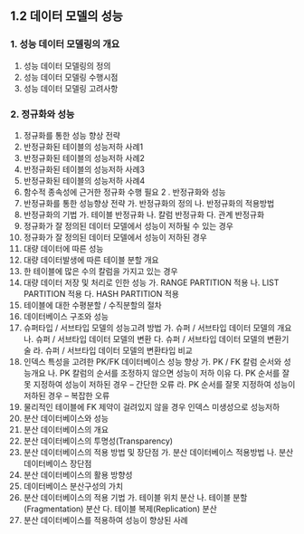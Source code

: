 ## 1.2 데이터 모델의 성능

### 1. 성능 데이터 모델링의 개요
 1. 성능 데이터 모델링의 정의
 2. 성능 데이터 모델링 수행시점
 3. 성능 데이터 모델링 고려사항

### 2. 정규화와 성능
 1. 정규화를 통한 성능 향상 전략
 2. 반정규화된 테이블의 성능저하 사례1
 3. 반정규화된 테이블의 성능저하 사례2
 4. 반정규화된 테이블의 성능저하 사례3
 5. 반정규화된 테이블의 성능저하 사례4
 6. 함수적 종속성에 근거한 정규화 수행 필요
 2 . 반정규화와 성능
1. 반정규화를 통한 성능향상 전략
가. 반정규화의 정의
나. 반정규화의 적용방법
2. 반정규화의 기법
가. 테이블 반정규화
나. 칼럼 반정규화
다. 관계 반정규화
3. 정규화가 잘 정의된 데이터 모델에서 성능이 저하될 수 있는 경우
4. 정규화가 잘 정의된 데이터 모델에서 성능이 저하된 경우
3. 대량 데이터에 따른 성능
1. 대량 데이터발생에 따른 테이블 분할 개요
2. 한 테이블에 많은 수의 칼럼을 가지고 있는 경우
3. 대량 데이터 저장 및 처리로 인한 성능
가. RANGE PARTITION 적용
나. LIST PARTITION 적용
다. HASH PARTITION 적용
4. 테이블에 대한 수평분할 / 수직분할의 절차
4. 데이터베이스 구조와 성능
1. 슈퍼타입 / 서브타입 모델의 성능고려 방법
가. 슈퍼 / 서브타입 데이터 모델의 개요
나. 슈퍼 / 서브타입 데이터 모델의 변환
다. 슈퍼 / 서브타입 데이터 모델의 변환기술
라. 슈퍼 / 서브타입 데이터 모델의 변환타입 비교
2. 인덱스 특성을 고려한 PK/FK 데이터베이스 성능 향상
가. PK / FK 칼럼 순서와 성능개요
나. PK 칼럼의 순서를 조정하지 않으면 성능이 저하 이유
다. PK 순서를 잘못 지정하여 성능이 저하된 경우 – 간단한 오류
라. PK 순서를 잘못 지정하여 성능이 저하된 경우 – 복잡한 오류
3. 물리적인 테이블에 FK 제약이 걸려있지 않을 경우 인덱스 미생성으로 성능저하
5. 분산 데이터베이스와 성능
1. 분산 데이터베이스의 개요
2. 분산 데이터베이스의 투명성(Transparency)
3. 분산 데이터베이스의 적용 방법 및 장단점
가. 분산 데이터베이스 적용방법
나. 분산 데이터베이스 장단점
4. 분산 데이터베이스의 활용 방향성
5. 데이터베이스 분산구성의 가치
6. 분산 데이터베이스의 적용 기법
가. 테이블 위치 분산
나. 테이블 분할(Fragmentation) 분산
다. 테이블 복제(Replication) 분산
7. 분산 데이터베이스를 적용하여 성능이 향상된 사례